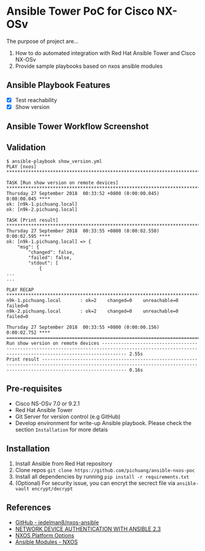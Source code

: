 # Ansible Tower PoC for Cisco NX-OSv

The purpose of project are...
1. How to do automated integration with Red Hat Ansible Tower and Cisco NX-OSv
2. Provide sample playbooks based on nxos ansible modules

## Ansible Playbook Features
- [x] Test reachability
- [x] Show version

## Ansible Tower Workflow Screenshot

## Validation

```
$ ansible-playbook show_version.yml
PLAY [nxos] ***********************************************************************************************************************************************************************************

TASK [Run show version on remote devices] *****************************************************************************************************************************************************
Thursday 27 September 2018  00:33:52 +0800 (0:00:00.045)       0:00:00.045 ****
ok: [n9k-1.pichuang.local]
ok: [n9k-2.pichuang.local]

TASK [Print result] ***************************************************************************************************************************************************************************
Thursday 27 September 2018  00:33:55 +0800 (0:00:02.550)       0:00:02.595 ****
ok: [n9k-1.pichuang.local] => {
    "msg": {
        "changed": false,
        "failed": false,
        "stdout": [
            {
...
...

PLAY RECAP ************************************************************************************************************************************************************************************
n9k-1.pichuang.local       : ok=2    changed=0    unreachable=0    failed=0
n9k-2.pichuang.local       : ok=2    changed=0    unreachable=0    failed=0

Thursday 27 September 2018  00:33:55 +0800 (0:00:00.156)       0:00:02.752 ****
===============================================================================
Run show version on remote devices ----------------------------------------------------------------------------------------------------------------------------------------------------- 2.55s
Print result --------------------------------------------------------------------------------------------------------------------------------------------------------------------------- 0.16s

```

## Pre-requisites
- Cisco NS-OSv 7.0 or 9.2.1
- Red Hat Ansible Tower
- Git Server for version control (e.g GitHub)
- Develop environment for write-up Ansible playbook. Please check the section `Installation` for more detais

## Installation
1. Install Ansible from Red Hat repository
2. Clone repos `git clone https://github.com/pichuang/ansible-nxos-poc`
3. Install all dependencies by running `pip install -r requirements.txt`
4. (Optional) For security issue, you can encryt the secrect file via `ansible-vault encrypt/decrypt`

## References
- [GitHub - jedelman8/nxos-ansible](https://github.com/jedelman8/nxos-ansible)
- [NETWORK DEVICE AUTHENTICATION WITH ANSIBLE 2.3](https://www.ansible.com/blog/network-device-authentication-with-ansible-2-3)
- [NXOS Platform Options](https://docs.ansible.com/ansible/2.6/network/user_guide/platform_nxos.html#example-nx-api-group-vars-nxos-yml)
- [Ansible Modules - NXOS](https://docs.ansible.com/ansible/devel/modules/list_of_network_modules.html#nxos)

